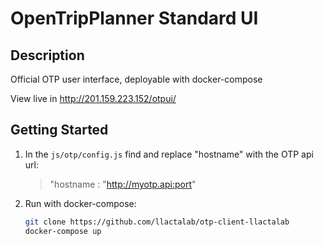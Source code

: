 # OpenTripPlanner Standard UI

## Description

Official OTP user interface, deployable with docker-compose 

View live in http://201.159.223.152/otpui/

## Getting Started

1. In the `js/otp/config.js` find and replace "hostname" with the OTP api url:

    > "hostname : "http://myotp.api:port"

2. Run with docker-compose:

    ```bash
    git clone https://github.com/llactalab/otp-client-llactalab
    docker-compose up
    ```
